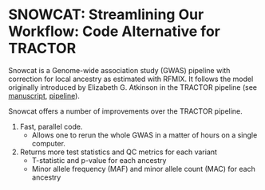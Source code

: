 # SNOWCAT: Streamlining Our Workflow: Code Alternative for TRACTOR

Snowcat is a Genome-wide association study (GWAS) pipeline with
correction for local ancestry as estimated with RFMIX.
It follows the model originally introduced by Elizabeth G. Atkinson in the TRACTOR pipeline
(see [manuscript](https://www.nature.com/articles/s41588-020-00766-y), 
[pipeline](https://github.com/Atkinson-Lab/Tractor)).

Snowcat offers a number of improvements over the TRACTOR pipeline.

1. Fast, parallel code. 
    - Allows one to rerun the whole GWAS in a matter of hours on a single computer.
2. Returns more test statistics and QC metrics for each variant
    - T-statistic and p-value for each ancestry
    - Minor allele frequency (MAF) and minor allele count (MAC) for each ancestry






